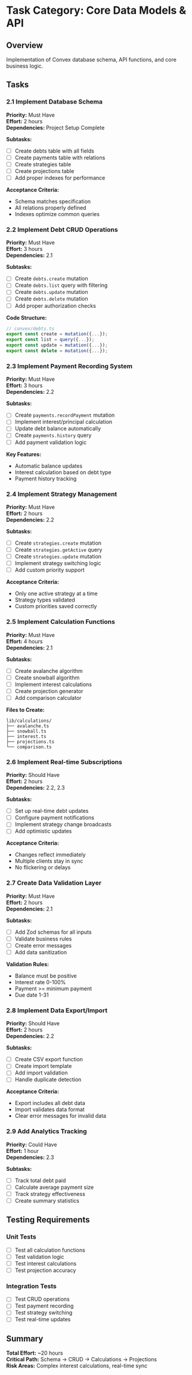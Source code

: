 # Task Category: Core Data Models & API

## Overview
Implementation of Convex database schema, API functions, and core business logic.

## Tasks

### 2.1 Implement Database Schema
**Priority:** Must Have  
**Effort:** 2 hours  
**Dependencies:** Project Setup Complete  

**Subtasks:**
- [ ] Create debts table with all fields
- [ ] Create payments table with relations
- [ ] Create strategies table
- [ ] Create projections table
- [ ] Add proper indexes for performance

**Acceptance Criteria:**
- Schema matches specification
- All relations properly defined
- Indexes optimize common queries

### 2.2 Implement Debt CRUD Operations
**Priority:** Must Have  
**Effort:** 3 hours  
**Dependencies:** 2.1  

**Subtasks:**
- [ ] Create `debts.create` mutation
- [ ] Create `debts.list` query with filtering
- [ ] Create `debts.update` mutation
- [ ] Create `debts.delete` mutation
- [ ] Add proper authorization checks

**Code Structure:**
```typescript
// convex/debts.ts
export const create = mutation({...});
export const list = query({...});
export const update = mutation({...});
export const delete = mutation({...});
```

### 2.3 Implement Payment Recording System
**Priority:** Must Have  
**Effort:** 3 hours  
**Dependencies:** 2.2  

**Subtasks:**
- [ ] Create `payments.recordPayment` mutation
- [ ] Implement interest/principal calculation
- [ ] Update debt balance automatically
- [ ] Create `payments.history` query
- [ ] Add payment validation logic

**Key Features:**
- Automatic balance updates
- Interest calculation based on debt type
- Payment history tracking

### 2.4 Implement Strategy Management
**Priority:** Must Have  
**Effort:** 2 hours  
**Dependencies:** 2.2  

**Subtasks:**
- [ ] Create `strategies.create` mutation
- [ ] Create `strategies.getActive` query
- [ ] Create `strategies.update` mutation
- [ ] Implement strategy switching logic
- [ ] Add custom priority support

**Acceptance Criteria:**
- Only one active strategy at a time
- Strategy types validated
- Custom priorities saved correctly

### 2.5 Implement Calculation Functions
**Priority:** Must Have  
**Effort:** 4 hours  
**Dependencies:** 2.1  

**Subtasks:**
- [ ] Create avalanche algorithm
- [ ] Create snowball algorithm
- [ ] Implement interest calculations
- [ ] Create projection generator
- [ ] Add comparison calculator

**Files to Create:**
```
lib/calculations/
├── avalanche.ts
├── snowball.ts
├── interest.ts
├── projections.ts
└── comparison.ts
```

### 2.6 Implement Real-time Subscriptions
**Priority:** Should Have  
**Effort:** 2 hours  
**Dependencies:** 2.2, 2.3  

**Subtasks:**
- [ ] Set up real-time debt updates
- [ ] Configure payment notifications
- [ ] Implement strategy change broadcasts
- [ ] Add optimistic updates

**Acceptance Criteria:**
- Changes reflect immediately
- Multiple clients stay in sync
- No flickering or delays

### 2.7 Create Data Validation Layer
**Priority:** Must Have  
**Effort:** 2 hours  
**Dependencies:** 2.1  

**Subtasks:**
- [ ] Add Zod schemas for all inputs
- [ ] Validate business rules
- [ ] Create error messages
- [ ] Add data sanitization

**Validation Rules:**
- Balance must be positive
- Interest rate 0-100%
- Payment >= minimum payment
- Due date 1-31

### 2.8 Implement Data Export/Import
**Priority:** Should Have  
**Effort:** 2 hours  
**Dependencies:** 2.2  

**Subtasks:**
- [ ] Create CSV export function
- [ ] Create import template
- [ ] Add import validation
- [ ] Handle duplicate detection

**Acceptance Criteria:**
- Export includes all debt data
- Import validates data format
- Clear error messages for invalid data

### 2.9 Add Analytics Tracking
**Priority:** Could Have  
**Effort:** 1 hour  
**Dependencies:** 2.3  

**Subtasks:**
- [ ] Track total debt paid
- [ ] Calculate average payment size
- [ ] Track strategy effectiveness
- [ ] Create summary statistics

## Testing Requirements

### Unit Tests
- [ ] Test all calculation functions
- [ ] Test validation logic
- [ ] Test interest calculations
- [ ] Test projection accuracy

### Integration Tests
- [ ] Test CRUD operations
- [ ] Test payment recording
- [ ] Test strategy switching
- [ ] Test real-time updates

## Summary
**Total Effort:** ~20 hours  
**Critical Path:** Schema → CRUD → Calculations → Projections  
**Risk Areas:** Complex interest calculations, real-time sync